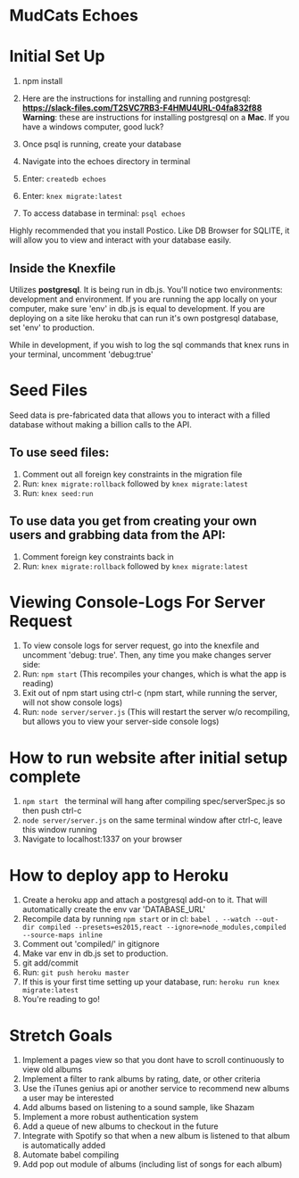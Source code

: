 # MudCats Echoes #

# Initial Set Up #
1. npm install
2. Here are the instructions for installing and running postgresql:
**https://slack-files.com/T2SVC7RB3-F4HMU4URL-04fa832f88**
**Warning**: these are instructions for installing postgresql on a **Mac**. If you have a windows computer, good luck?
3. Once psql is running, create your database
 1. Navigate into the echoes directory in terminal
 2. Enter: ``` createdb echoes ```
 3. Enter: ``` knex migrate:latest ```

4. To access database in terminal: ``` psql echoes ```

Highly recommended that you install Postico. Like DB Browser for SQLITE, it will allow you to view and interact with your database easily.

## Inside the Knexfile ##
Utilizes **postgresql**. It is being run in db.js. You'll notice two environments: development and environment. If you are running the app locally on your computer, make sure 'env' in db.js is equal to development. If you are deploying on a site like heroku that can run it's own postgresql database, set 'env' to production.

While in development, if you wish to log the sql commands that knex runs in your terminal, uncomment 'debug:true'

# Seed Files #
Seed data is pre-fabricated data that allows you to interact with a filled database without making a billion calls to the API.

## To use seed files: ##
1. Comment out all foreign key constraints in the migration file
2. Run: ``` knex migrate:rollback ``` followed by ``` knex migrate:latest ```
3. Run: ``` knex seed:run ```
## To use data you get from creating your own users and grabbing data from the API: ##
1. Comment foreign key constraints back in
2. Run: ``` knex migrate:rollback ``` followed by ``` knex migrate:latest ```

# Viewing Console-Logs For Server Request #
1. To view console logs for server request, go into the knexfile and uncomment 'debug: true'. Then, any time you make changes server side:
2. Run: ``` npm start ``` (This recompiles your changes, which is what the app is reading)
3. Exit out of npm start using ctrl-c (npm start, while running the server, will not show console logs)
4. Run: ``` node server/server.js ``` (This will restart the server w/o recompiling, but allows you to view your server-side console logs)

# How to run website after initial setup complete #
1. ```npm start ``` the terminal will hang after compiling spec/serverSpec.js so then push ctrl-c
2. ``` node server/server.js ``` on the same terminal window after ctrl-c, leave this window running
3. Navigate to localhost:1337 on your browser

# How to deploy app to Heroku #
1. Create a heroku app and attach a postgresql add-on to it. That will automatically create the env var 'DATABASE_URL'
2. Recompile data by running ``` npm start ``` or in cl:
``` babel . --watch --out-dir compiled --presets=es2015,react --ignore=node_modules,compiled --source-maps inline ```
3. Comment out 'compiled/' in gitignore
4. Make var env in db.js set to production.
5. git add/commit
6. Run: ``` git push heroku master ```
7. If this is your first time setting up your database, run: ``` heroku run knex migrate:latest ```
8. You're reading to go!

# Stretch Goals #
1. Implement a pages view so that you dont have to scroll continuously to view old albums
2. Implement a filter to rank albums by rating, date, or other criteria
3. Use the iTunes genius api or another service to recommend new albums a user may  be interested
4. Add albums based on listening to a sound sample, like Shazam
5. Implement a more robust authentication system
6. Add a queue of new albums to checkout in the future
7. Integrate with Spotify so that when a new album is listened to that album is automatically added
8. Automate babel compiling
9. Add pop out module of albums (including list of songs for each album)
